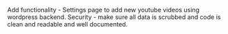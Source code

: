 Add functionality - Settings page to add new youtube videos using wordpress backend.
Security - make sure all data is scrubbed and code is clean and readable and well documented. 